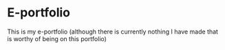 # E-portfolio
This is my e-portfolio (although there is currently nothing I have made that is worthy of being on this portfolio)
